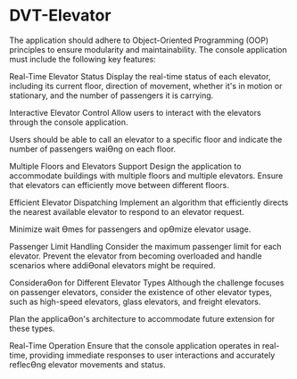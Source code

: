 # DVT-Elevator
The application should adhere to Object-Oriented Programming (OOP) principles to ensure modularity and maintainability. 
The console application must include the following key features:

Real-Time Elevator Status Display the real-time status of each elevator, including its current floor, direction of movement, whether it's in motion or stationary, and the number of passengers it is carrying.

Interactive Elevator Control Allow users to interact with the elevators through the console application. 

Users should be able to call an elevator to a specific floor and indicate the number of passengers waiƟng on each floor.

Multiple Floors and Elevators Support Design the application to accommodate buildings with multiple floors and multiple elevators. 
Ensure that elevators can efficiently move between different floors.

Efficient Elevator Dispatching Implement an algorithm that efficiently directs the nearest available elevator to respond to an elevator request.

Minimize wait Ɵmes for passengers and opƟmize elevator usage.

Passenger Limit Handling Consider the maximum passenger limit for each elevator. 
Prevent the elevator from becoming overloaded and handle scenarios where addiƟonal elevators might be required.

ConsideraƟon for Different Elevator Types Although the challenge focuses on passenger elevators, 
consider the existence of other elevator types, such as high-speed elevators, glass elevators, and freight elevators.

Plan the applicaƟon's architecture to accommodate future extension for these types.

Real-Time Operation Ensure that the console application operates in real-time, 
providing immediate responses to user interactions and accurately reflecƟng elevator movements and status.
